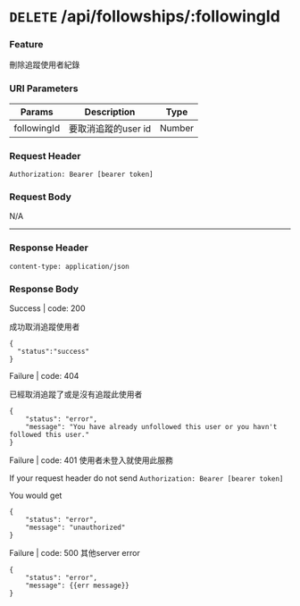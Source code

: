 # `DELETE` /api/followships/:followingId

### Feature

刪除追蹤使用者紀錄

### URI Parameters

| Params | Description | Type |
| --- | --- | --- |
| followingId | 要取消追蹤的user id | Number |

### Request Header

```
Authorization: Bearer [bearer token]
```

### Request Body

N/A

---

### Response Header

```
content-type: application/json
```

### Response Body

Success | code: 200

成功取消追蹤使用者

```
{
  "status":"success"
}
```

Failure | code: 404

已經取消追蹤了或是沒有追蹤此使用者

```
{
    "status": "error",
    "message": "You have already unfollowed this user or you havn't followed this user."
}
```

Failure | code: 401 使用者未登入就使用此服務

If your request header do not send
`Authorization: Bearer [bearer token]`

You would get

```
{
    "status": "error",
    "message": "unauthorized"
}
```

Failure | code: 500 其他server error

```
{
    "status": "error",
    "message": {{err message}}
}
```